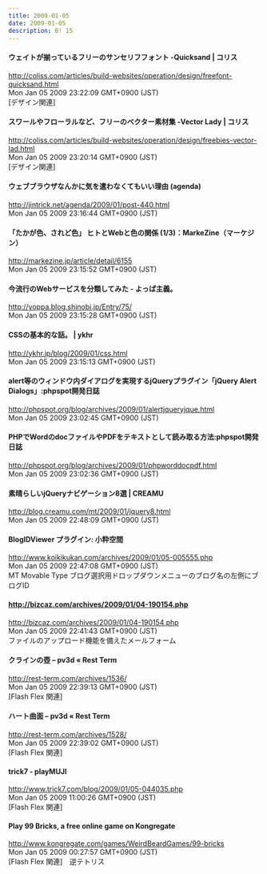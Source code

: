 ```yaml
---
title: 2009-01-05
date: 2009-01-05
description: B! 15
---
```


####   ウェイトが揃っているフリーのサンセリフフォント -Quicksand | コリス
http://coliss.com/articles/build-websites/operation/design/freefont-quicksand.html<br>
Mon Jan 05 2009 23:22:09 GMT+0900 (JST)<br>
[デザイン関連]


####   スワールやフローラルなど、フリーのベクター素材集 -Vector Lady | コリス
http://coliss.com/articles/build-websites/operation/design/freebies-vector-lad.html<br>
Mon Jan 05 2009 23:20:14 GMT+0900 (JST)<br>
[デザイン関連]


#### ウェブブラウザなんかに気を遣わなくてもいい理由 (agenda)
http://jintrick.net/agenda/2009/01/post-440.html<br>
Mon Jan 05 2009 23:16:44 GMT+0900 (JST)<br>


#### 「たかが色、されど色」  ヒトとWebと色の関係 (1/3)：MarkeZine（マーケジン）
http://markezine.jp/article/detail/6155<br>
Mon Jan 05 2009 23:15:52 GMT+0900 (JST)<br>


#### 今流行のWebサービスを分類してみた - よっぱ主義。
http://yoppa.blog.shinobi.jp/Entry/75/<br>
Mon Jan 05 2009 23:15:28 GMT+0900 (JST)<br>


#### CSSの基本的な話。 | ykhr
http://ykhr.jp/blog/2009/01/css.html<br>
Mon Jan 05 2009 23:15:13 GMT+0900 (JST)<br>


#### alert等のウィンドウ内ダイアログを実現するjQueryプラグイン「jQuery Alert Dialogs」:phpspot開発日誌
http://phpspot.org/blog/archives/2009/01/alertjqueryjque.html<br>
Mon Jan 05 2009 23:02:45 GMT+0900 (JST)<br>


#### PHPでWordのdocファイルやPDFをテキストとして読み取る方法:phpspot開発日誌
http://phpspot.org/blog/archives/2009/01/phpworddocpdf.html<br>
Mon Jan 05 2009 23:02:36 GMT+0900 (JST)<br>


#### 素晴らしいjQueryナビゲーション8選 | CREAMU
http://blog.creamu.com/mt/2009/01/jquery8.html<br>
Mon Jan 05 2009 22:48:09 GMT+0900 (JST)<br>


#### BlogIDViewer プラグイン: 小粋空間
http://www.koikikukan.com/archives/2009/01/05-005555.php<br>
Mon Jan 05 2009 22:47:08 GMT+0900 (JST)<br>
MT Movable Type ブログ選択用ドロップダウンメニューのブログ名の左側にブログID


#### http://bizcaz.com/archives/2009/01/04-190154.php
http://bizcaz.com/archives/2009/01/04-190154.php<br>
Mon Jan 05 2009 22:41:43 GMT+0900 (JST)<br>
ファイルのアップロード機能を備えたメールフォーム


####       クラインの壺 – pv3d «       Rest Term    
http://rest-term.com/archives/1536/<br>
Mon Jan 05 2009 22:39:13 GMT+0900 (JST)<br>
[Flash Flex 関連]


####       ハート曲面 – pv3d «       Rest Term    
http://rest-term.com/archives/1528/<br>
Mon Jan 05 2009 22:39:02 GMT+0900 (JST)<br>
[Flash Flex 関連]


#### trick7 - playMUJI
http://www.trick7.com/blog/2009/01/05-044035.php<br>
Mon Jan 05 2009 11:00:26 GMT+0900 (JST)<br>
[Flash Flex 関連]


#### Play 99 Bricks, a free online game on Kongregate
http://www.kongregate.com/games/WeirdBeardGames/99-bricks<br>
Mon Jan 05 2009 00:27:57 GMT+0900 (JST)<br>
[Flash Flex 関連]　逆テトリス


